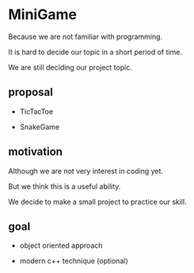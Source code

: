 # MiniGame

Because we are not familiar with programming.

It is hard to decide our topic in a short period of time.

We are still deciding our project topic.

## proposal

 - TicTacToe

 - SnakeGame

## motivation

Although we are not very interest in coding yet.

But we think this is a useful ability.

We decide to make a small project to practice our skill.

## goal

 - object oriented approach

 - modern c++ technique (optional)